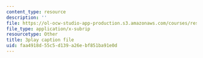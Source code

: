 ```yaml
---
content_type: resource
description: ''
file: https://ol-ocw-studio-app-production.s3.amazonaws.com/courses/res-3-003-learn-to-build-your-own-videogame-with-the-unity-game-engine-and-microsoft-kinect-january-iap-2017/faa4918d55c5d139a26ebf851ba91e0d_zNesxH6wiAg.srt
file_type: application/x-subrip
resourcetype: Other
title: 3play caption file
uid: faa4918d-55c5-d139-a26e-bf851ba91e0d
---
```

